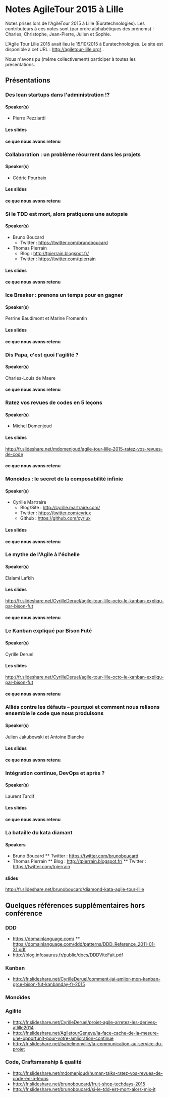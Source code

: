 # Notes AgileTour 2015 à Lille

Notes prises lors de l'AgileTour 2015 à Lille (Euratechnologies). Les contributeurs à ces notes sont (par ordre alphabétiques des prénoms) : Charles, Christophe, Jean-Pierre, Julien et Sophie.

L'Agile Tour Lille 2015 avait lieu le 15/10/2015 à Euratechnologies. Le site est disponible à cet URL : http://agiletour-lille.org/ .

Nous n'avons pu (même collectivement) participer à toutes les présentations.

## Présentations

### Des lean startups dans l'administration !?

#### Speaker(s)

* Pierre Pezziardi

#### Les slides

#### ce que nous avons retenu

### Collaboration : un problème récurrent dans les projets

#### Speaker(s)

* Cédric Pourbaix

#### Les slides

#### ce que nous avons retenu

### Si le TDD est mort, alors pratiquons une autopsie

#### Speaker(s)

* Bruno Boucard
  - Twitter : https://twitter.com/brunoboucard
* Thomas Pierrain
  - Blog : http://tpierrain.blogspot.fr/
  - Twitter : https://twitter.com/tpierrain

#### Les slides

#### ce que nous avons retenu

### Ice Breaker : prenons un temps pour en gagner

#### Speaker(s)

Perrine Baudimont et Marine Fromentin

#### Les slides

#### ce que nous avons retenu

### Dis Papa, c'est quoi l'agilité ?

#### Speaker(s)

Charles-Louis de Maere

#### ce que nous avons retenu

### Ratez vos revues de codes en 5 leçons

#### Speaker(s)

* Michel Domenjoud

#### Les slides

http://fr.slideshare.net/mdomenjoud/agile-tour-lille-2015-ratez-vos-revues-de-code

#### ce que nous avons retenu

### Monoïdes : le secret de la composabilité infinie

#### Speaker(s)

* Cyrille Martraire
  - Blog/Site : http://cyrille.martraire.com/
  - Twitter : https://twitter.com/cyriux
  - Github : https://github.com/cyriux

#### Les slides

#### ce que nous avons retenu

### Le mythe de l'Agile à l'échelle

#### Speaker(s)

Elalami Lafkih

#### Les slides

http://fr.slideshare.net/CyrilleDeruel/agile-tour-lille-octo-le-kanban-expliqu-par-bison-fut

#### ce que nous avons retenu

### Le Kanban expliqué par Bison Futé

#### Speaker(s)

Cyrille Deruel

#### Les slides

http://fr.slideshare.net/CyrilleDeruel/agile-tour-lille-octo-le-kanban-expliqu-par-bison-fut

#### ce que nous avons retenu

### Alliés contre les défauts – pourquoi et comment nous relisons ensemble le code que nous produisons

#### Speaker(s)

Julien Jakubowski et Antoine Blancke

#### Les slides

#### ce que nous avons retenu

### Intégration continue, DevOps et après ?

#### Speaker(s)

Laurent Tardif

#### Les slides

#### ce que nous avons retenu

### La bataille du kata diamant

#### Speakers

* Bruno Boucard
** Twitter : https://twitter.com/brunoboucard
* Thomas Pierrain
** Blog : http://tpierrain.blogspot.fr/
** Twitter : https://twitter.com/tpierrain

#### slides

http://fr.slideshare.net/brunoboucard/diamond-kata-agile-tour-lille

## Quelques références supplémentaires hors conférence

### DDD

* https://domainlanguage.com/
** https://domainlanguage.com/ddd/patterns/DDD_Reference_2011-01-31.pdf
* http://blog.infosaurus.fr/public/docs/DDDViteFait.pdf

### Kanban

* http://fr.slideshare.net/CyrilleDeruel/comment-jai-amlior-mon-kanban-grce-bison-fut-kanbanday-fr-2015

### Monoïdes

### Agilité

* http://fr.slideshare.net/CyrilleDeruel/projet-agile-arretez-les-derives-atlille2014
* http://fr.slideshare.net/AgiletourGeneve/la-face-cache-de-la-mesure-une-opportunit-pour-votre-amlioration-continue
* http://fr.slideshare.net/isabelmonville/la-communication-au-service-du-projet

### Code, Craftsmanship & qualité

* http://fr.slideshare.net/mdomenjoud/human-talks-ratez-vos-revues-de-code-en-5-leons
* http://fr.slideshare.net/brunoboucard/fruit-shop-techdays-2015
* http://fr.slideshare.net/brunoboucard/si-le-tdd-est-mort-alors-mix-it

